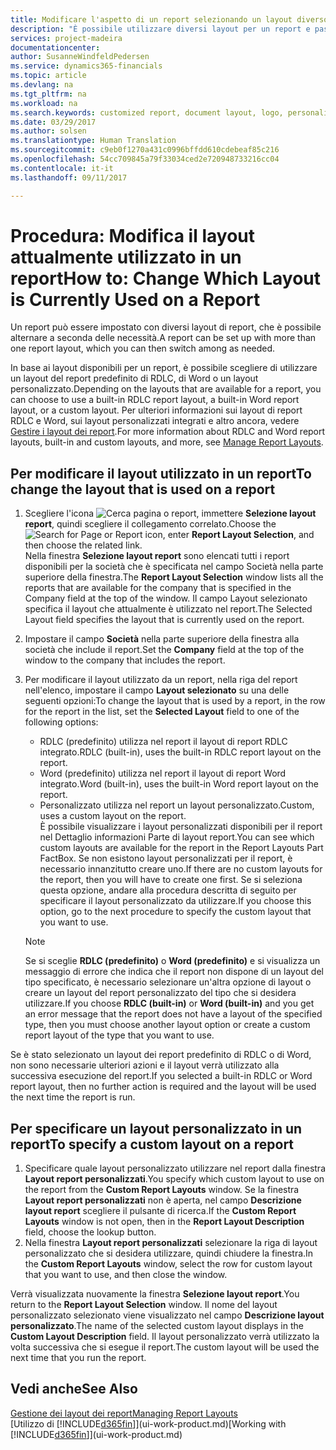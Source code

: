 ```yaml
---
title: Modificare l'aspetto di un report selezionando un layout diverso | Documenti Microsoft
description: "È possibile utilizzare diversi layout per un report e passate tra i layout per modificare l'aspetto di un report."
services: project-madeira
documentationcenter: 
author: SusanneWindfeldPedersen
ms.service: dynamics365-financials
ms.topic: article
ms.devlang: na
ms.tgt_pltfrm: na
ms.workload: na
ms.search.keywords: customized report, document layout, logo, personalize
ms.date: 03/29/2017
ms.author: solsen
ms.translationtype: Human Translation
ms.sourcegitcommit: c9eb0f1270a431c0996bffdd610cdebeaf85c216
ms.openlocfilehash: 54cc709845a79f33034ced2e720948733216cc04
ms.contentlocale: it-it
ms.lasthandoff: 09/11/2017

---
```

# <a name="how-to-change-which-layout-is-currently-used-on-a-report"></a><span data-ttu-id="5c181-103">Procedura: Modifica il layout attualmente utilizzato in un report</span><span class="sxs-lookup"><span data-stu-id="5c181-103">How to: Change Which Layout is Currently Used on a Report</span></span>
<span data-ttu-id="5c181-104">Un report può essere impostato con diversi layout di report, che è possibile alternare a seconda delle necessità.</span><span class="sxs-lookup"><span data-stu-id="5c181-104">A report can be set up with more than one report layout, which you can then switch among as needed.</span></span>

<span data-ttu-id="5c181-105">In base ai layout disponibili per un report, è possibile scegliere di utilizzare un layout del report predefinito di RDLC, di Word o un layout personalizzato.</span><span class="sxs-lookup"><span data-stu-id="5c181-105">Depending on the layouts that are available for a report, you can choose to use a built-in RDLC report layout, a built-in Word report layout, or a custom layout.</span></span> <span data-ttu-id="5c181-106">Per ulteriori informazioni sui layout di report RDLC e Word, sui layout personalizzati integrati e altro ancora, vedere [Gestire i layout dei report](ui-manage-report-layouts.md).</span><span class="sxs-lookup"><span data-stu-id="5c181-106">For more information about RDLC and Word report layouts, built-in and custom layouts, and more, see [Manage Report Layouts](ui-manage-report-layouts.md).</span></span>

## <a name="to-change-the-layout-that-is-used-on-a-report"></a><span data-ttu-id="5c181-107">Per modificare il layout utilizzato in un report</span><span class="sxs-lookup"><span data-stu-id="5c181-107">To change the layout that is used on a report</span></span>
1. <span data-ttu-id="5c181-108">Scegliere l'icona ![Cerca pagina o report](media/ui-search/search_small.png "Search for Page or Report icon"), immettere **Selezione layout report**, quindi scegliere il collegamento correlato.</span><span class="sxs-lookup"><span data-stu-id="5c181-108">Choose the ![Search for Page or Report](media/ui-search/search_small.png "Search for Page or Report icon") icon, enter **Report Layout Selection**, and then choose the related link.</span></span>  
   <span data-ttu-id="5c181-109">Nella finestra **Selezione layout report** sono elencati tutti i report disponibili per la società che è specificata nel campo Società nella parte superiore della finestra.</span><span class="sxs-lookup"><span data-stu-id="5c181-109">The **Report Layout Selection** window lists all the reports that are available for the company that is specified in the Company field at the top of the window.</span></span> <span data-ttu-id="5c181-110">Il campo Layout selezionato specifica il layout che attualmente è utilizzato nel report.</span><span class="sxs-lookup"><span data-stu-id="5c181-110">The Selected Layout field specifies the layout that is currently used on the report.</span></span>
2. <span data-ttu-id="5c181-111">Impostare il campo **Società** nella parte superiore della finestra alla società che include il report.</span><span class="sxs-lookup"><span data-stu-id="5c181-111">Set the **Company** field at the top of the window to the company that includes the report.</span></span>
3. <span data-ttu-id="5c181-112">Per modificare il layout utilizzato da un report, nella riga del report nell'elenco, impostare il campo **Layout selezionato** su una delle seguenti opzioni:</span><span class="sxs-lookup"><span data-stu-id="5c181-112">To change the layout that is used by a report, in the row for the report in the list, set the **Selected Layout** field to one of the following options:</span></span>
   * <span data-ttu-id="5c181-113">RDLC (predefinito) utilizza nel report il layout di report RDLC integrato.</span><span class="sxs-lookup"><span data-stu-id="5c181-113">RDLC (built-in), uses the built-in RDLC report layout on the report.</span></span>
   * <span data-ttu-id="5c181-114">Word (predefinito) utilizza nel report il layout di report Word integrato.</span><span class="sxs-lookup"><span data-stu-id="5c181-114">Word (built-in), uses the built-in Word report layout on the report.</span></span>
   * <span data-ttu-id="5c181-115">Personalizzato utilizza nel report un layout personalizzato.</span><span class="sxs-lookup"><span data-stu-id="5c181-115">Custom, uses a custom layout on the report.</span></span>  
     <span data-ttu-id="5c181-116">È possibile visualizzare i layout personalizzati disponibili per il report nel Dettaglio informazioni Parte di layout report.</span><span class="sxs-lookup"><span data-stu-id="5c181-116">You can see which custom layouts are available for the report in the Report Layouts Part FactBox.</span></span> <span data-ttu-id="5c181-117">Se non esistono layout personalizzati per il report, è necessario innanzitutto creare uno.</span><span class="sxs-lookup"><span data-stu-id="5c181-117">If there are no custom layouts for the report, then you will have to create one first.</span></span> <span data-ttu-id="5c181-118">Se si seleziona questa opzione, andare alla procedura descritta di seguito per specificare il layout personalizzato da utilizzare.</span><span class="sxs-lookup"><span data-stu-id="5c181-118">If you choose this option, go to the next procedure to specify the custom layout that you want to use.</span></span>

    > [!NOTE]  
    >   <span data-ttu-id="5c181-119">Se si sceglie **RDLC (predefinito)** o **Word (predefinito)** e si visualizza un messaggio di errore che indica che il report non dispone di un layout del tipo specificato, è necessario selezionare un'altra opzione di layout o creare un layout del report personalizzato del tipo che si desidera utilizzare.</span><span class="sxs-lookup"><span data-stu-id="5c181-119">If you choose **RDLC (built-in)** or **Word (built-in)** and you get an error message that the report does not have a layout of the specified type, then you must choose another layout option or create a custom report layout of the type that you want to use.</span></span>

<span data-ttu-id="5c181-120">Se è stato selezionato un layout dei report predefinito di RDLC o di Word, non sono necessarie ulteriori azioni e il layout verrà utilizzato alla successiva esecuzione del report.</span><span class="sxs-lookup"><span data-stu-id="5c181-120">If you selected a built-in RDLC or Word report layout, then no further action is required and the layout will be used the next time the report is run.</span></span>

## <a name="to-specify-a-custom-layout-on-a-report"></a><span data-ttu-id="5c181-121">Per specificare un layout personalizzato in un report</span><span class="sxs-lookup"><span data-stu-id="5c181-121">To specify a custom layout on a report</span></span>
1. <span data-ttu-id="5c181-122">Specificare quale layout personalizzato utilizzare nel report dalla finestra **Layout report personalizzati**.</span><span class="sxs-lookup"><span data-stu-id="5c181-122">You specify which custom layout to use on the report from the **Custom Report Layouts** window.</span></span> <span data-ttu-id="5c181-123">Se la finestra **Layout report personalizzati** non è aperta, nel campo **Descrizione layout report** scegliere il pulsante di ricerca.</span><span class="sxs-lookup"><span data-stu-id="5c181-123">If the **Custom Report Layouts** window is not open, then in the **Report Layout Description** field, choose the lookup button.</span></span>
2. <span data-ttu-id="5c181-124">Nella finestra **Layout report personalizzati** selezionare la riga di layout personalizzato che si desidera utilizzare, quindi chiudere la finestra.</span><span class="sxs-lookup"><span data-stu-id="5c181-124">In the **Custom Report Layouts** window, select the row for custom layout that you want to use, and then close the window.</span></span>

<span data-ttu-id="5c181-125">Verrà visualizzata nuovamente la finestra **Selezione layout report**.</span><span class="sxs-lookup"><span data-stu-id="5c181-125">You return to the **Report Layout Selection** window.</span></span> <span data-ttu-id="5c181-126">Il nome del layout personalizzato selezionato viene visualizzato nel campo **Descrizione layout personalizzato**.</span><span class="sxs-lookup"><span data-stu-id="5c181-126">The name of the selected custom layout displays in the **Custom Layout Description** field.</span></span> <span data-ttu-id="5c181-127">Il layout personalizzato verrà utilizzato la volta successiva che si esegue il report.</span><span class="sxs-lookup"><span data-stu-id="5c181-127">The custom layout will be used the next time that you run the report.</span></span>

## <a name="see-also"></a><span data-ttu-id="5c181-128">Vedi anche</span><span class="sxs-lookup"><span data-stu-id="5c181-128">See Also</span></span>
[<span data-ttu-id="5c181-129">Gestione dei layout dei report</span><span class="sxs-lookup"><span data-stu-id="5c181-129">Managing Report Layouts</span></span>](ui-manage-report-layouts.md)  
<span data-ttu-id="5c181-130">[Utilizzo di [!INCLUDE[d365fin](includes/d365fin_md.md)]](ui-work-product.md)</span><span class="sxs-lookup"><span data-stu-id="5c181-130">[Working with [!INCLUDE[d365fin](includes/d365fin_md.md)]](ui-work-product.md)</span></span>

